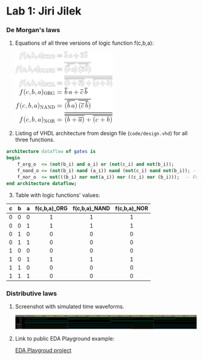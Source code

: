 # Lab 1: Jiri Jilek

### De Morgan's laws

1. Equations of all three versions of logic function f(c,b,a):

   ![Logic function](images/Equations_white.png#gh-dark-mode-only)
   ![Logic function](images/Equations_black.png#gh-light-mode-only)

2. Listing of VHDL architecture from design file (`code/design.vhd`) for all three functions.

```vhdl
architecture dataflow of gates is
begin
    f_org_o  <= (not(b_i) and a_i) or (not(c_i) and not(b_i));
    f_nand_o <= (not(b_i) nand (a_i)) nand (not(c_i) nand not(b_i)); -- Function modified acording to equation
    f_nor_o  <= not(((b_i) nor not(a_i)) nor ((c_i) nor (b_i)));  -- Function modified acording to equation
end architecture dataflow;

```

3. Table with logic functions' values:

| **c** | **b** |**a** | **f(c,b,a)_ORG** | **f(c,b,a)_NAND** | **f(c,b,a)_NOR** |
| :-: | :-: | :-: | :-: | :-: | :-: |
| 0 | 0 | 0 | 1 | 1 | 1 |
| 0 | 0 | 1 | 1 | 1 | 1 |
| 0 | 1 | 0 | 0 | 0 | 0 |
| 0 | 1 | 1 | 0 | 0 | 0 |
| 1 | 0 | 0 | 0 | 0 | 0 |
| 1 | 0 | 1 | 1 | 1 | 1 |
| 1 | 1 | 0 | 0 | 0 | 0 |
| 1 | 1 | 1 | 0 | 0 | 0 |

### Distributive laws

1. Screenshot with simulated time waveforms.

   ![Waveform](images/Waveforms.png)

2. Link to public EDA Playground example:

   [EDA Playgroud project](https://www.edaplayground.com/x/vnvJ)
